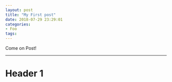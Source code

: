 ```yaml
---
layout: post
title: "My First post"
date: 2018-07-29 23:29:01
categories:
- Foo
tags:
---
```


Come on Post!

---

# Header 1

